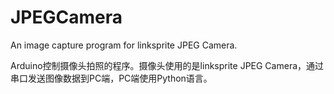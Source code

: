 JPEGCamera
==========

An image capture program for linksprite JPEG Camera.

Arduino控制摄像头拍照的程序。摄像头使用的是linksprite JPEG Camera，通过串口发送图像数据到PC端，PC端使用Python语言。
